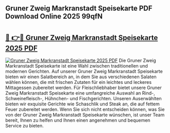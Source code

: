 ## Gruner Zweig Markranstadt Speisekarte PDF Download Online 2025 99qfN

# <h2><a href="http://gc8gve.nevu.top/?p=Gruner+Zweig+Markranstadt+Speisekarte">🔗 👉🔴 Gruner Zweig Markranstadt Speisekarte 2025 PDF</a></h2>

[![Gruner Zweig Markranstadt Speisekarte 2025 PDF](https://i.imgur.com/dBaPXMq.png)](http://gc8gve.nevu.top/?p=Gruner+Zweig+Markranstadt+Speisekarte)
Die Gruner Zweig Markranstadt Speisekarte ist eine Wahl zwischen traditionellen und modernen Gerichten. Auf unserer Gruner Zweig Markranstadt Speisekarte bieten wir einen Salatbereich an, in dem Sie aus verschiedenen Salaten wählen können, die mit frischen Zutaten für ein leichtes und leckeres Mittagessen zubereitet werden. Für Fleischliebhaber bietet unsere Gruner Zweig Markranstadt Speisekarte eine umfangreiche Auswahl an Rind-, Schweinefleisch-, Hühnchen- und Fischgerichten. Unseren Auserwählten bieten wir exquisite Gerichte wie Schaschlik und Steak an, die auf fettem Feuer zubereitet werden. Wenn Sie sich nicht entscheiden können, was Sie von der Gruner Zweig Markranstadt Speisekarte wünschen, ist unser Team bereit, Ihnen zu helfen und Ihnen einen angenehmen und bequemen Service zu bieten.
